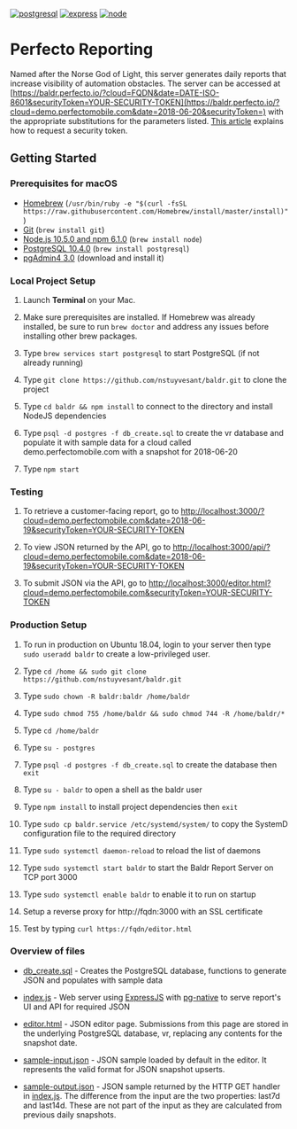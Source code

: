 [![postgresql][postgresql]][postgresql-url]
[![express][express]][express-url]
[![node][node]][node-url]

# Perfecto Reporting
Named after the Norse God of Light, this server generates daily reports that increase visibility of automation obstacles. The server can be accessed at [https://baldr.perfecto.io/?cloud=FQDN&date=DATE-ISO-8601&securityToken=YOUR-SECURITY-TOKEN](https://baldr.perfecto.io/?cloud=demo.perfectomobile.com&date=2018-06-20&securityToken=) with the appropriate substitutions for the parameters listed. [This article](https://developers.perfectomobile.com/display/PD/Security+Token) explains how to request a security token.

## Getting Started

### Prerequisites for macOS

- [Homebrew](https://brew.sh) (`/usr/bin/ruby -e "$(curl -fsSL https://raw.githubusercontent.com/Homebrew/install/master/install)"`)
- [Git](https://git-scm.com/) (`brew install git`)
- [Node.js 10.5.0 and npm 6.1.0](nodejs.org) (`brew install node`)
- [PostgreSQL 10.4.0](http://postgresql.org) (`brew install postgresql`)
- [pgAdmin4 3.0](https://www.postgresql.org/download/) (download and install it)

### Local Project Setup

1. Launch __Terminal__ on your Mac.

2. Make sure prerequisites are installed. If Homebrew was already installed, be sure to run `brew doctor` and address any issues before installing other brew packages.

3. Type `brew services start postgresql` to start PostgreSQL (if not already running)

4. Type `git clone https://github.com/nstuyvesant/baldr.git` to clone the project

5. Type `cd baldr && npm install` to connect to the directory and install NodeJS dependencies

6. Type `psql -d postgres -f db_create.sql` to create the vr database and populate it with sample data for a cloud called demo.perfectomobile.com with a snapshot for 2018-06-20

7. Type `npm start`

### Testing

1. To retrieve a customer-facing report, go to [http://localhost:3000/?cloud=demo.perfectomobile.com&date=2018-06-19&securityToken=YOUR-SECURITY-TOKEN](http://localhost:3000/?cloud=demo.perfectomobile.com&date=2018-06-19&securityToken=)

2. To view JSON returned by the API, go to [http://localhost:3000/api/?cloud=demo.perfectomobile.com&date=2018-06-19&securityToken=YOUR-SECURITY-TOKEN](http://localhost:3000/api/?cloud=demo.perfectomobile.com&date=2018-06-19&securityToken=)

3. To submit JSON via the API, go to [http://localhost:3000/editor.html?cloud=demo.perfectomobile.com&securityToken=YOUR-SECURITY-TOKEN](http://localhost:3000/editor.html?cloud=demo.perfectomobile.com&securityToken=)

### Production Setup

1. To run in production on Ubuntu 18.04, login to your server then type `sudo useradd baldr` to create a low-privileged user.

2. Type `cd /home && sudo git clone https://github.com/nstuyvesant/baldr.git`

3. Type `sudo chown -R baldr:baldr /home/baldr`

4. Type `sudo chmod 755 /home/baldr && sudo chmod 744 -R /home/baldr/*`

5. Type `cd /home/baldr`

5. Type `su - postgres`

6. Type `psql -d postgres -f db_create.sql` to create the database then `exit`

7. Type `su - baldr` to open a shell as the baldr user

8. Type `npm install` to install project dependencies then `exit`

9. Type `sudo cp baldr.service /etc/systemd/system/` to copy the SystemD configuration file to the required directory

10. Type `sudo systemctl daemon-reload` to reload the list of daemons

11. Type `sudo systemctl start baldr` to start the Baldr Report Server on TCP port 3000

12. Type `sudo systemctl enable baldr` to enable it to run on startup

13. Setup a reverse proxy for http://fqdn:3000 with an SSL certificate

14. Test by typing `curl https://fqdn/editor.html`

### Overview of files

- [db_create.sql](https://github.com/nstuyvesant/baldr/blob/master/db_create.sql) - Creates the PostgreSQL database, functions to generate JSON and populates with sample data

- [index.js](https://github.com/nstuyvesant/baldr/blob/master/index.js) - Web server using [ExpressJS](http://expressjs.com) with [pg-native](https://github.com/brianc/node-pg-native) to serve report's UI and API for required JSON

- [editor.html](https://github.com/nstuyvesant/baldr/blob/master/public/editor.html) - JSON editor page. Submissions from this page are stored in the underlying PostgreSQL database, vr, replacing any contents for the snapshot date.

- [sample-input.json](https://github.com/nstuyvesant/baldr/blob/master/public/sample-input.json) - JSON sample loaded by default in the editor. It represents the valid format for JSON snapshot upserts.

- [sample-output.json](https://github.com/nstuyvesant/baldr/blob/master/public/sample-output.json) - JSON sample returned by the HTTP GET handler in [index.js](https://github.com/nstuyvesant/baldr/blob/master/index.js). The difference from the input are the two properties: last7d and last14d. These are not part of the input as they are calculated from previous daily snapshots.

[express]: https://img.shields.io/badge/expressjs-4.16.3-red.svg
[express-url]: http://expressjs.com
[node]: https://img.shields.io/badge/nodejs-10.5.0-green.svg
[node-url]: https://nodejs.org
[postgresql]: https://img.shields.io/badge/postgresql-10.4.0-blue.svg
[postgresql-url]: https://www.postgresql.org